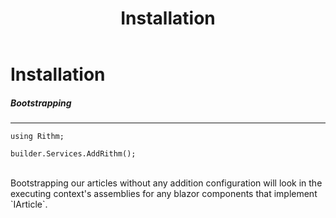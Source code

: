 ﻿---
{
    "title": "Installation",
    "key":  "getting-started-installation",
    "categories":["getting-started"]
}
---

# Installation

<section>

##### Bootstrapping
* * *
    using Rithm;

    builder.Services.AddRithm();


<br />
Bootstrapping our articles without any addition configuration will look in the executing context's assemblies for any blazor components that implement `IArticle`.

</section>